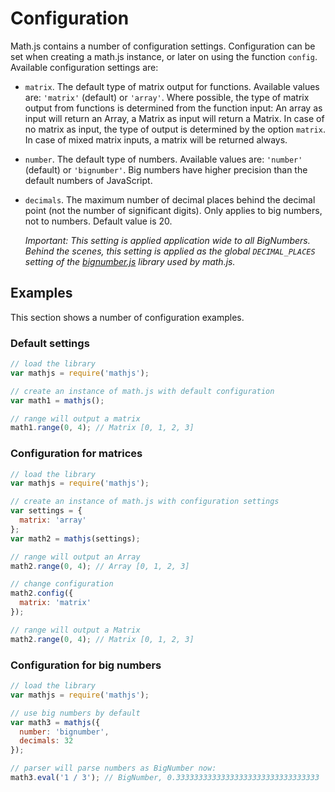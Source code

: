 # Configuration

Math.js contains a number of configuration settings. Configuration can be set
when creating a math.js instance, or later on using the function `config`.
Available configuration settings are:

- `matrix`. The default type of matrix output for functions.
  Available values are: `'matrix'` (default) or `'array'`.
  Where possible, the type of matrix output from functions is determined from
  the function input: An array as input will return an Array, a Matrix as input
  will return a Matrix. In case of no matrix as input, the type of output is
  determined by the option `matrix`. In case of mixed matrix
  inputs, a matrix will be returned always.

- `number`. The default type of numbers. Available values are:
  `'number'` (default) or `'bignumber'`. Big numbers have higher precision
  than the default numbers of JavaScript.

- `decimals`. The maximum number of decimal places behind the decimal
  point (not the number of significant digits). Only applies to big numbers,
  not to numbers. Default value is 20.

  *Important: This setting is applied application wide to all BigNumbers.
  Behind the scenes, this setting is applied as the global `DECIMAL_PLACES`
  setting of the [bignumber.js](https://github.com/MikeMcl/bignumber.js)
  library used by math.js.*


## Examples

This section shows a number of configuration examples.


### Default settings

```js
// load the library
var mathjs = require('mathjs');

// create an instance of math.js with default configuration
var math1 = mathjs();

// range will output a matrix
math1.range(0, 4); // Matrix [0, 1, 2, 3]
```

### Configuration for matrices

```js
// load the library
var mathjs = require('mathjs');

// create an instance of math.js with configuration settings
var settings = {
  matrix: 'array'
};
var math2 = mathjs(settings);

// range will output an Array
math2.range(0, 4); // Array [0, 1, 2, 3]

// change configuration
math2.config({
  matrix: 'matrix'
});

// range will output a Matrix
math2.range(0, 4); // Matrix [0, 1, 2, 3]
```

### Configuration for big numbers

```js
// load the library
var mathjs = require('mathjs');

// use big numbers by default
var math3 = mathjs({
  number: 'bignumber',
  decimals: 32
});

// parser will parse numbers as BigNumber now:
math3.eval('1 / 3'); // BigNumber, 0.33333333333333333333333333333333
```
